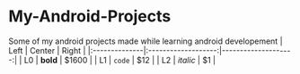 # My-Android-Projects
Some of my android projects made while learning android developement
| Left |  Center  | Right |
|:--------------|:-------------------:|--------------------:|
| L0   | **bold** | $1600 |
| L1   |  `code`  |   $12 |
| L2   | _italic_ |    $1 |
